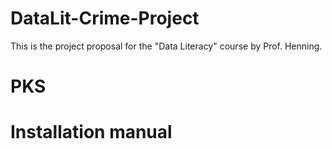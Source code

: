 # DataLit-Crime-Project
 This is the project proposal for the "Data Literacy" course by Prof. Henning.

# PKS

# Installation manual
